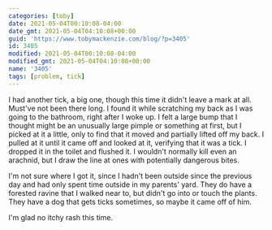 ```yaml
---
categories: [toby]
date: 2021-05-04T00:10:08-04:00
date_gmt: 2021-05-04T04:10:08+00:00
guid: 'https://www.tobymackenzie.com/blog/?p=3405'
id: 3405
modified: 2021-05-04T00:10:08-04:00
modified_gmt: 2021-05-04T04:10:08+00:00
name: '3405'
tags: [problem, tick]
---
```


I had another tick, a big one, though this time it didn't leave a mark at all.<!--more-->  Must've not been there long.  I found it while scratching my back as I was going to the bathroom, right after I woke up.  I felt a large bump that I thought might be an unusually large pimple or something at first, but I picked at it a little, only to find that it moved and partially lifted off my back.  I pulled at it until it came off and looked at it, verifying that it was a tick.  I dropped it in the toilet and flushed it.  I wouldn't normally kill even an arachnid, but I draw the line at ones with potentially dangerous bites.

I'm not sure where I got it, since I hadn't been outside since the previous day and had only spent time outside in my parents' yard.  They do have a forested ravine that I walked near to, but didn't go into or touch the plants.  They have a dog that gets ticks sometimes, so maybe it came off of him.

I'm glad no itchy rash this time.
